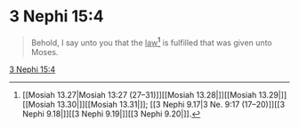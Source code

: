 # 3 Nephi 15:4

> Behold, I say unto you that the <u>law</u>[^a] is fulfilled that was given unto Moses.

[3 Nephi 15:4](https://www.churchofjesuschrist.org/study/scriptures/bofm/3-ne/15?lang=eng&id=p4#p4)


[^a]: [[Mosiah 13.27|Mosiah 13:27 (27–31)]][[Mosiah 13.28|]][[Mosiah 13.29|]][[Mosiah 13.30|]][[Mosiah 13.31|]]; [[3 Nephi 9.17|3 Ne. 9:17 (17–20)]][[3 Nephi 9.18|]][[3 Nephi 9.19|]][[3 Nephi 9.20|]].  
